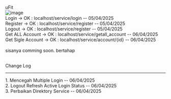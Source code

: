 uFit <br>
![image](https://github.com/user-attachments/assets/72f07489-a229-4571-9015-4213b1af9d14)
<br>
Login -> OK : localhost/service/login -- 05/04/2025<br> 
Register -> OK : localhost/service/register -- 05/04/2025<br>
Logout -> OK : localhost/service/register -- 05/04/2025<br>
Get ALL Account -> OK : localhost/service/getall_account -- 06/04/2025<br>
Get Sigle Account -> OK : localhost/service/account/{id} -- 06/04/2025<br>
<br>
sisanya comming soon. bertahap<br>

<br>
Change Log <br>
<hr>
1. Mencegah Multiple Login -- 06/04/2025 <br>
2. Logout Refresh Active Login Status -- 06/04/2025 <br>
3. Perbaikan Direktory Service -- 06/04/2025 <br>
